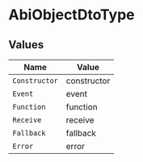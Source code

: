# AbiObjectDtoType


## Values

| Name          | Value         |
| ------------- | ------------- |
| `Constructor` | constructor   |
| `Event`       | event         |
| `Function`    | function      |
| `Receive`     | receive       |
| `Fallback`    | fallback      |
| `Error`       | error         |